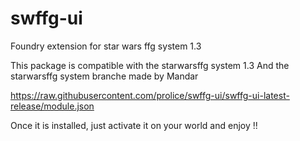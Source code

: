 # swffg-ui
 Foundry extension for star wars ffg system 1.3
 
 This package is compatible with the starwarsffg system 1.3
 And the starwarsffg system branche made by Mandar

https://raw.githubusercontent.com/prolice/swffg-ui/swffg-ui-latest-release/module.json

Once it is installed, just activate it on your world and enjoy !!